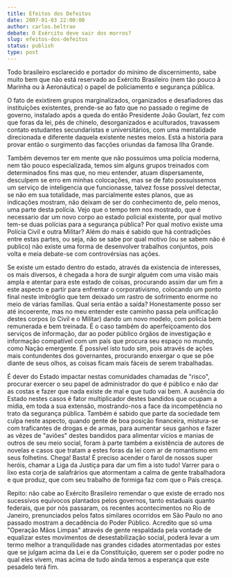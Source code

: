 ```yaml
---
title: Efeitos dos Defeitos
date: 2007-01-03 22:00:00
author: carlos.beltrao
debate: O Exército deve sair dos morros?
slug: efeitos-dos-defeitos
status: publish 
type: post
---
```


Todo brasileiro esclarecido e portador do mínimo de discernimento, sabe muito bem que não está reservado ao Exército Brasileiro (nem tão pouco à Marinha ou à Aeronáutica) o papel de policiamento e segurança pública.  

O fato de exixtirem grupos marginalizados, organizados e desafiadores das instituições existentes, prende-se ao fato que no passado o regime de governo, instalado após a queda do então Presidente João Goulart, fez com que foras da lei, pés de chinelo, desorganizados e aculturados, travassem contato estudantes secundaristas e universitários, com uma mentalidade direcionada e diferente daquela existente nestes meios. Está a historia para provar então o surgimento das facções oriundas da famosa Ilha Grande.  

Também devemos ter em mente que não possuimos uma polícia moderna, nem tão pouco especializada, temos sim alguns grupos treinados com determinados fins mas que, no meu entender, atuam dispersamente, desculpem se erro em minhas colocações, mas se de fato possuíssemos um serviço de inteligencia que funcionasse, talvez fosse possível detectar, se não em sua totalidade, mas parcialmente estes planos, que as indicações mostram, não deixam de ser do conhecimento de, pelo menos, uma parte desta polícia. Vejo que o tempo tem nos mostrado, que é necessario dar um novo corpo ao estado policial existente, por qual motivo tem-se duas polícias para a segurança pública? Por qual motivo existe uma Polícia Civil e outra Militar? Além do mais é sabido que há contradições entre estas partes, ou seja, não se sabe por qual motivo (ou se sabem não é publico) não existe uma forma de desenvolver trabalhos conjuntos, pois volta e meia debate-se com controvérsias nas ações.  

Se existe um estado dentro do estado, através da existencia de interesses, os mais diversos, é chegada a hora de surgir alguém com uma visão mais ampla e atentar para este estado de coisas, procurando assim dar um fim a este aspecto e partir para enfrentar o corporativismo, colocando um ponto final neste imbróglio que tem deixado um rastro de sofrimento enorme no meio de várias famílias. Qual seria então a saída? Honestamente posso ser até incoerente, mas no meu entender este caminho passa pela unificação destes corpos (o Civil e o Militar) dando um novo modelo, com policia bem remunerada e bem treinada. É o caso também do aperfeiçoamento dos serviços de informação, dar ao poder público órgãos de investigação e informação compatível com um país que procura seu espaço no mundo, como Nação emergente. É possível isto tudo sim, pois através de ações mais contundentes dos governantes, procurando enxergar o que se põe diante de seus olhos, as coisas ficam mais fáceis de serem trabalhadas.   

É dever do Estado impactar nestas comunidades chamadas de "risco", procurar exercer o seu papel de administrador do que é público e não dar as costas e fazer que nada existe de mal e que tudo vai bem. A ausência do Estado nestes casos é fator multiplicador destes bandidos que ocupam a mídia, em toda a sua extensão, mostrando-nos a face da incompetência no trato da segurança pública. Também é sabido que parte da sociedade tem culpa neste aspecto, quando gente de boa posição financeira, mistura-se com traficantes de drogas e de armas, para aumentar seus ganhos e fazer as vêzes de "aviões" destes bandidos para alimentar vícios e manias de outros de seu meio social, foram à parte também a existência de autores de novelas e casos que tratam a estes foras da lei com ar de romantismo em seus folhetins. Chega! Basta! É preciso acender o farol de nossos super heróis, chamar a Liga da Justiça para dar um fim a isto tudo! Varrer para o lixo esta corja de salafrários que atormentam a calma de gente trabalhadora e que produz, que com seu trabalho de formiga faz com que o País cresça.  

Repito: não cabe ao Exército Brasileiro remendar o que existe de errado nos sucessivos equívocos plantados pelos governos, tanto estaduais quanto federais, que por nós passaram, os recentes acontecimentos no Rio de Janeiro, prenunciados pelos fatos similares ocorridos em São Paulo no ano passado mostram a decadência do Poder Público. Acredito que só uma "Operação Mãos Limpas" através de gente respaldada pela vontade de equalizar estes movimentos de desestabilização social, poderá levar a um termo melhor a tranquilidade nas grandes cidades atormentadas por estes que se julgam acima da Lei e da Constituição, querem ser o poder podre no qual eles vivem, mas acima de tudo ainda temos a esperança que este pesadelo terá fim.
